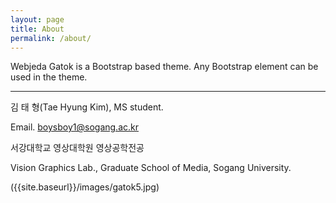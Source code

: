 ```yaml
---
layout: page
title: About
permalink: /about/
---
```

<div class="mt50"></div>

Webjeda Gatok is a Bootstrap based theme. Any Bootstrap element can be used in the theme.


-------------------------------------------------------------------  
김 태 형(Tae Hyung Kim), MS student.

Email. boysboy1@sogang.ac.kr 

서강대학교 영상대학원 영상공학전공 

Vision Graphics Lab., Graduate School of Media, Sogang University. 


({{site.baseurl}}/images/gatok5.jpg)
